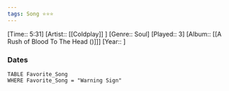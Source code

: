 ```yaml
---
tags: Song ⭐⭐⭐ 
---
```

[Time:: 5:31]
[Artist:: [[Coldplay]] ]
[Genre:: Soul]
[Played:: 3]
[Album:: [[A Rush of Blood To The Head ()]]]
[Year:: ]
### Dates
````dataview
TABLE Favorite_Song
WHERE Favorite_Song = "Warning Sign"
````